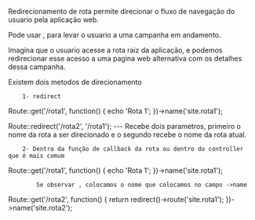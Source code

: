 Redirecionamento de rota permite direcionar o fluxo de navegação do usuario pela aplicação web.

Pode usar , para levar o usuario a uma campanha em andamento.

Imagina que o usuario acesse a rota raiz da aplicação, e podemos redirecionar esse acesso a uma pagina web 
alternativa com os detalhes dessa campanha.


Existem dois metodos de direcionamento



        1- redirect


Route::get('/rota1', function() {
    echo 'Rota 1';
})->name('site.rota1');

Route::redirect('/rota2', '/rota1');   --- Recebe dois parametros, primeiro o nome da rota a ser 
                                            direcionado e o segundo recebe o nome da rota atual.
                                        



        2- Dentro da função de callback da rota ou dentro do controller que é mais comum


Route::get('/rota1', function() {
    echo 'Rota 1';
})->name('site.rota1');

            Se observar , colocamos o nome que colocamos no campo ->name
Route::get('/rota2', function() {
    return redirect()->route('site.rota1');
})->name('site.rota2');


